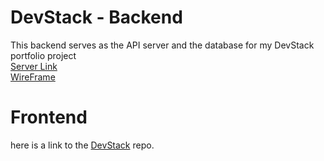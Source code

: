 # DevStack - Backend
This backend serves as the API server and the database for my DevStack portfolio project
<br/>
[Server Link](https://devstack-backend.onrender.com)
<br/>
[WireFrame](https://lucid.app/lucidchart/3cf911b2-9341-42c7-a4e1-1546bfdacbb1/edit?viewport_loc=626%2C195%2C2234%2C1040%2C0_0&invitationId=inv_f950c295-c562-4165-986e-97eba5ace5d7)

# Frontend 
here is a link to the [DevStack](https://github.com/joshuanelsondev/devstack-frontend-project) repo.


